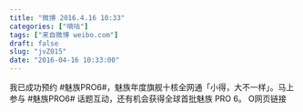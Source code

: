 ```yaml
---
title: "微博 2016.4.16 10:33"
categories: ["嘀咕"]
tags: ["来自微博 weibo.com"]
draft: false
slug: "jvZ015"
date: "2016-04-16 10:33:00"
---
```


<p>我已成功预约 #魅族PRO6#，魅族年度旗舰十核全网通「小得，大不一样」。马上参与 #魅族PRO6# 话题互动，还有机会获得全球首批魅族 PRO 6。 O网页链接 ​​​​</p>
